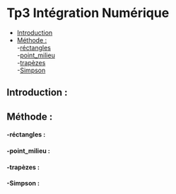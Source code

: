 # Tp3 Intégration Numérique
- [Introduction](#Introduction)
- [Méthode :](#Méthode) <br/>
-[réctangles ](#réctangles ) <br/>
-[point_milieu](#point_milieu) <br/>
-[trapèzes](#trapèzes)<br/>
-[Simpson ](#Simpson)
## Introduction :
## Méthode :
#### -réctangles :
#### -point_milieu :
#### -trapèzes :
#### -Simpson :

